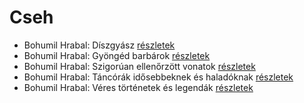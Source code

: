 # Cseh

- Bohumil Hrabal: Díszgyász [részletek](_details/Bohumil%20Hrabal.md#id_440)
- Bohumil Hrabal: Gyöngéd barbárok [részletek](_details/Bohumil%20Hrabal.md#id_443)
- Bohumil Hrabal: Szigorúan ellenőrzött vonatok [részletek](_details/Bohumil%20Hrabal.md#id_449)
- Bohumil Hrabal: Táncórák idősebbeknek és haladóknak [részletek](_details/Bohumil%20Hrabal.md#id_450)
- Bohumil Hrabal: Véres történetek és legendák [részletek](_details/Bohumil%20Hrabal.md#id_452)